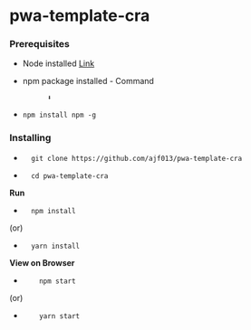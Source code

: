# pwa-template-cra

### Prerequisites

- Node installed [Link](https://nodejs.org/en/)

- npm package installed - Command 
            
            ⬇️ 

-     npm install npm -g

### Installing

-       git clone https://github.com/ajf013/pwa-template-cra 

-       cd pwa-template-cra

**Run** 
-       npm install

(or)

-       yarn install

**View on Browser**

-         npm start

(or)
             
-         yarn start
